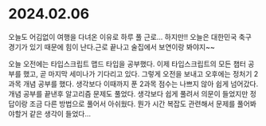 # 2024.02.06

오늘도 어김없이 여행을 다녀온 이유로 하루 풀 근로... 하지만!! 오늘은 대한민국 축구 경기가 있기 때문에 힘이 난다.근로 끝나고 술집에서 보연이랑 봐야지\~\~

오늘 오전에는 타입스크립트 맵드 타입을 공부했다. 이제 타입스크립트의 모든 챕터 공부를 했고, 곧 마지막 세미나가 기다리고 있다. 그렇게 오전을 보내고 오후에는 정처기 2과목 개념 공부를 했다. 생각보다 이때까지 푼 2과목 점수는 나쁘지 않아 쉽게 넘어갔다. 개념 공부를 끝낸후 알고리즘 문제도 풀었다. 생각보다 쉽게 풀려서 의문이 들었지만 정답이랑 조금 다른 방법으로 풀어서 아쉬웠다. 뭔가 시간 복잡도 관련해서 문제를 풀어봐야할거 같은 생각이 들었다...
